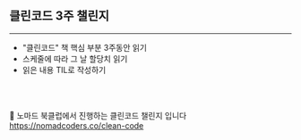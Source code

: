 ## 클린코드 3주 챌린지
---
- "클린코드" 책 핵심 부분 3주동안 읽기
- 스케줄에 따라 그 날 할당치 읽기 
- 읽은 내용 TIL로 작성하기

<br/>
<br/>

🎯 노마드 북클럽에서 진행하는 클린코드 챌린지 입니다 
https://nomadcoders.co/clean-code


